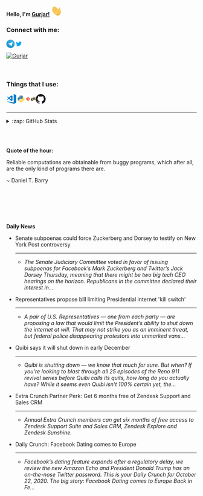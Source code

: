 #### Hello, I'm [Gurjar!](https://GurjarKing.github.io) <img src="https://raw.githubusercontent.com/ABSphreak/ABSphreak/master/gifs/Hi.gif" width="30px"></h2>


### Connect with me:

[<img align="left" alt="Gurjar | Telegram" width="22px" src="https://raw.githubusercontent.com/github/explore/80688e429a7d4ef2fca1e82350fe8e3517d3494d/topics/telegram/telegram.png" />][Telegram]
[<img align="left" alt="Gurjar | Twitter" width="22px" src="https://raw.githubusercontent.com/github/explore/80688e429a7d4ef2fca1e82350fe8e3517d3494d/topics/twitter/twitter.png" />][Twitter]
<br >
<br >
<a href="https://github.com/GurjarKing"><img src="https://komarev.com/ghpvc/?username=GurjarKing" alt="Gurjar" /></a> <br />
<br />
<br />
<!-- <br >

![](https://visitor-badge.glitch.me/badge?page_id=GurjarKing)

<br /> -->

### Things that I use:

[<img align="left" alt="Visual Studio Code" width="26px" src="https://raw.githubusercontent.com/github/explore/80688e429a7d4ef2fca1e82350fe8e3517d3494d/topics/visual-studio-code/visual-studio-code.png" />][VSCode]
[<img align="left" alt="Python" width="26px" src="https://raw.githubusercontent.com/github/explore/80688e429a7d4ef2fca1e82350fe8e3517d3494d/topics/python/python.png" />][Python]
[<img align="left" alt="Git" width="26px" src="https://raw.githubusercontent.com/github/explore/80688e429a7d4ef2fca1e82350fe8e3517d3494d/topics/git/git.png" />][Git]
[<img align="left" alt="GitHub" width="26px" src="https://raw.githubusercontent.com/github/explore/78df643247d429f6cc873026c0622819ad797942/topics/github/github.png" />][Github]

<br />
<br />

---
<details>
  <summary>:zap: GitHub Stats</summary>

<img align="left" alt="Gurjar's Github Stats" src="https://github-readme-stats.vercel.app/api?username=GurjarKing&show_icons=true&hide_border=true&count_private=true&include_all_commit=true&theme=algolia" />

</details>

<!-- ### 🔔 My latest tweet
<a href="https://twitter.com/Gurjar_King43" target="_blank">
	<img src="https://github.com/GurjarKing/GurjarKing/raw/master/tweet.png" width="70%" align="center" alt="Click to view on Twitter" title="My latest tweet, as an image"/>
</a> -->
<br>

<pre>

</pre>

**Quote of the hour:**

Reliable computations are obtainable from buggy programs, which after all, are the only kind of programs there are.

~ Daniel T. Barry
<pre>

</pre>
<br>
<pre>


</pre>
<strong>Daily News</strong>
  
  - Senate subpoenas could force Zuckerberg and Dorsey to testify on New York Post controversy
     <hr/>
     
      - *The Senate Judiciary Committee voted in favor of issuing subpoenas for Facebook’s Mark Zuckerberg and Twitter’s Jack Dorsey Thursday, meaning that there might be two big tech CEO hearings on the horizon. Republicans in the committee declared their interest in…*
     
  - Representatives propose bill limiting Presidential internet 'kill switch'
      <hr/>
      
      - *A pair of U.S. Representatives — one from each party — are proposing a law that would limit the President’s ability to shut down the internet at will. That may not strike you as an imminent threat, but federal police disappearing protestors into unmarked vans…*
      
  - Quibi says it will shut down in early December
      <hr/>
      
      - *Quibi is shutting down — we know that much for sure. But when? If you’re looking to blast through all 25 episodes of the Reno 911 revival series before Quibi calls its quits, how long do you actually have? While it seems even Quibi isn’t 100% certain yet, the…*
      
  - Extra Crunch Partner Perk: Get 6 months free of Zendesk Support and Sales CRM
      <hr/>
      
      - *Annual Extra Crunch members can get six months of free access to Zendesk Support Suite and Sales CRM, Zendesk Explore and Zendesk Sunshine.*
       
  - Daily Crunch: Facebook Dating comes to Europe
      <hr/>
       
       - *Facebook’s dating feature expands after a regulatory delay, we review the new Amazon Echo and President Donald Trump has an on-the-nose Twitter password. This is your Daily Crunch for October 22, 2020. The big story: Facebook Dating comes to Europe Back in Fe…*
      

<br />

[VSCode]: https://code.visualstudio.com/
[Python]: https://www.python.org/
[Git]: https://git-scm.com/
[Github]: https://github.com/
[Telegram]: https://t.me/Gurjar_King/
[Twitter]: https://twitter.com/Gurjar_King43/
